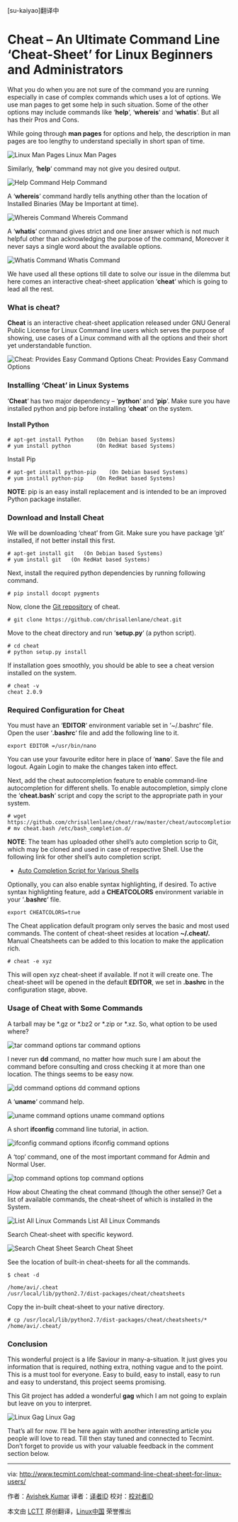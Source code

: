 [su-kaiyao]翻译中

Cheat – An Ultimate Command Line ‘Cheat-Sheet’ for Linux Beginners and Administrators
================================================================================
What you do when you are not sure of the command you are running especially in case of complex commands which uses a lot of options. We use man pages to get some help in such situation. Some of the other options may include commands like ‘**help**‘, ‘**whereis**‘ and ‘**whatis**‘. But all has their Pros and Cons.

While going through **man pages** for options and help, the description in man pages are too lengthy to understand specially in short span of time.

![Linux Man Pages](http://www.tecmint.com/wp-content/uploads/2014/07/Linux-Man-Pages.jpeg)
Linux Man Pages

Similarly, ‘**help**‘ command may not give you desired output.

![Help Command](http://www.tecmint.com/wp-content/uploads/2014/07/help-command.jpeg)
Help Command

A ‘**whereis**‘ command hardly tells anything other than the location of Installed Binaries (May be Important at time).

![Whereis Command](http://www.tecmint.com/wp-content/uploads/2014/07/whereis-command.jpeg)
Whereis Command

A ‘**whatis**‘ command gives strict and one liner answer which is not much helpful other than acknowledging the purpose of the command, Moreover it never says a single word about the available options.

![Whatis Command](http://www.tecmint.com/wp-content/uploads/2014/07/whatis-command.jpeg)
Whatis Command

We have used all these options till date to solve our issue in the dilemma but here comes an interactive cheat-sheet application ‘**cheat**‘ which is going to lead all the rest.

### What is cheat? ###

**Cheat** is an interactive cheat-sheet application released under GNU General Public License for Linux Command line users which serves the purpose of showing, use cases of a Linux command with all the options and their short yet understandable function.

![Cheat: Provides Easy Command Options](http://www.tecmint.com/wp-content/uploads/2014/07/cheat-sheet.jpeg)
Cheat: Provides Easy Command Options

### Installing ‘Cheat’ in Linux Systems ###

‘**Cheat**‘ has two major dependency – ‘**python**‘ and ‘**pip**‘. Make sure you have installed python and pip before installing ‘**cheat**‘ on the system.

#### Install Python ####

    # apt-get install Python	(On Debian based Systems)
    # yum install python		(On RedHat based Systems)

Install Pip

    # apt-get install python-pip 	(On Debian based Systems)
    # yum install python-pip 	(On RedHat based Systems)

**NOTE**: pip is an easy install replacement and is intended to be an improved Python package installer.

### Download and Install Cheat ###

We will be downloading ‘cheat’ from Git. Make sure you have package ‘git’ installed, if not better install this first.

    # apt-get install git	(On Debian based Systems)
    # yum install git	(On RedHat based Systems)

Next, install the required python dependencies by running following command.

    # pip install docopt pygments

Now, clone the [Git repository][1] of cheat.

    # git clone https://github.com/chrisallenlane/cheat.git

Move to the cheat directory and run ‘**setup.py**‘ (a python script).

    # cd cheat
    # python setup.py install

If installation goes smoothly, you should be able to see a cheat version installed on the system.

    # cheat -v 
    cheat 2.0.9

### Required Configuration for Cheat ###

You must have an ‘**EDITOR**‘ environment variable set in ‘~/.bashrc’ file. Open the user ‘**.bashrc**‘ file and add the following line to it.

    export EDITOR =/usr/bin/nano

You can use your favourite editor here in place of ‘**nano**‘. Save the file and logout. Again Login to make the changes taken into effect.

Next, add the cheat autocompletion feature to enable command-line autocompletion for different shells. To enable autocompletion, simply clone the ‘**cheat.bash**‘ script and copy the script to the appropriate path in your system.

    # wget https://github.com/chrisallenlane/cheat/raw/master/cheat/autocompletion/cheat.bash 
    # mv cheat.bash /etc/bash_completion.d/

**NOTE**: The team has uploaded other shell’s auto completion scrip to Git, which may be cloned and used in case of respective Shell. Use the following link for other shell’s auto completion script.

- [Auto Completion Script for Various Shells][2]

Optionally, you can also enable syntax highlighting, if desired. To active syntax highlighting feature, add a **CHEATCOLORS** environment variable in your ‘**.bashrc**‘ file.

    export CHEATCOLORS=true

The Cheat application default program only serves the basic and most used commands. The content of cheat-sheet resides at location **~/.cheat/.** Manual Cheatsheets can be added to this location to make the application rich.

    # cheat -e xyz

This will open xyz cheat-sheet if available. If not it will create one. The cheat-sheet will be opened in the default **EDITOR**, we set in **.bashrc** in the configuration stage, above.

### Usage of Cheat with Some Commands ###

A tarball may be *.gz or *.bz2 or *.zip or *.xz. So, what option to be used where?

![tar command options](http://www.tecmint.com/wp-content/uploads/2014/07/cheat-tar.jpeg)
tar command options

I never run **dd** command, no matter how much sure I am about the command before consulting and cross checking it at more than one location. The things seems to be easy now.

![dd command options](http://www.tecmint.com/wp-content/uploads/2014/07/cheat-dd.jpeg)
dd command options

A ‘**uname**‘ command help.

![uname command options](http://www.tecmint.com/wp-content/uploads/2014/07/uname-command.jpeg)
uname command options

A short **ifconfig** command line tutorial, in action.

![ifconfig command options](http://www.tecmint.com/wp-content/uploads/2014/07/ifconfig-command.jpeg)
ifconfig command options

A ‘top‘ command, one of the most important command for Admin and Normal User.

![top command options](http://www.tecmint.com/wp-content/uploads/2014/07/top-command.jpeg)
top command options

How about Cheating the cheat command (though the other sense)? Get a list of available commands, the cheat-sheet of which is installed in the System.

![List All Linux Commands](http://www.tecmint.com/wp-content/uploads/2014/07/linux-commands.jpeg)
List All Linux Commands

Search Cheat-sheet with specific keyword.

![Search Cheat Sheet](http://www.tecmint.com/wp-content/uploads/2014/07/search-cheat-sheet.jpeg)
Search Cheat Sheet

See the location of built-in cheat-sheets for all the commands.

    $ cheat -d 

    /home/avi/.cheat 
    /usr/local/lib/python2.7/dist-packages/cheat/cheatsheets

Copy the in-built cheat-sheet to your native directory.

    # cp /usr/local/lib/python2.7/dist-packages/cheat/cheatsheets/* /home/avi/.cheat/

### Conclusion ###

This wonderful project is a life Saviour in many-a-situation. It just gives you information that is required, nothing extra, nothing vague and to the point. This is a must tool for everyone. Easy to build, easy to install, easy to run and easy to understand, this project seems promising.

This Git project has added a wonderful **gag** which I am not going to explain but leave on you to interpret.

![Linux Gag](http://www.tecmint.com/wp-content/uploads/2014/07/linux-gag.jpeg)
Linux Gag

That’s all for now. I’ll be here again with another interesting article you people will love to read. Till then stay tuned and connected to Tecmint. Don’t forget to provide us with your valuable feedback in the comment section below.

--------------------------------------------------------------------------------

via: http://www.tecmint.com/cheat-command-line-cheat-sheet-for-linux-users/

作者：[Avishek Kumar][a]
译者：[译者ID](https://github.com/译者ID)
校对：[校对者ID](https://github.com/校对者ID)

本文由 [LCTT](https://github.com/LCTT/TranslateProject) 原创翻译，[Linux中国](http://linux.cn/) 荣誉推出

[a]:http://www.tecmint.com/author/avishek/
[1]:http://www.tecmint.com/install-git-to-create-and-share-your-own-projects-on-github-repository/
[2]:https://github.com/chrisallenlane/cheat/tree/master/cheat/autocompletion
